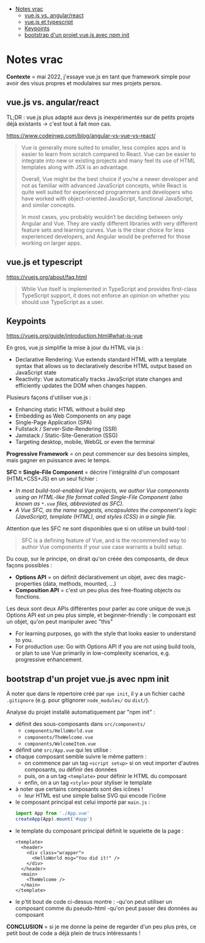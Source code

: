 * [Notes vrac](#notes-vrac)
   * [vue.js vs. angular/react](#vuejs-vs-angularreact)
   * [vue.js et typescript](#vuejs-et-typescript)
   * [Keypoints](#keypoints)
   * [bootstrap d'un projet vue.js avec npm init](#bootstrap-dun-projet-vuejs-avec-npm-init)

# Notes vrac

**Contexte** = mai 2022, j'essaye vue.js en tant que framework simple pour avoir des visus propres et modulaires sur mes projets persos.

## vue.js vs. angular/react

TL;DR : vue.js plus adapté aux devs js inexpérimentés sur de petits projets déjà existants → c'est tout à fait mon cas.

https://www.codeinwp.com/blog/angular-vs-vue-vs-react/

> Vue is generally more suited to smaller, less complex apps and is easier to learn from scratch compared to React. Vue
> can be easier to integrate into new or existing projects and many feel its use of HTML templates along with JSX is an
> advantage.
>
> Overall, Vue might be the best choice if you’re a newer developer and not as familiar with advanced JavaScript
> concepts, while React is quite well suited for experienced programmers and developers who have worked with
> object-oriented JavaScript, functional JavaScript, and similar concepts.
>
> In most cases, you probably wouldn’t be deciding between only Angular and Vue. They are vastly different libraries
> with very different feature sets and learning curves. Vue is the clear choice for less experienced developers, and
> Angular would be preferred for those working on larger apps.

## vue.js et typescript

https://vuejs.org/about/faq.html

> While Vue itself is implemented in TypeScript and provides first-class TypeScript support, it does not enforce an opinion on whether you should use TypeScript as a user.


## Keypoints

https://vuejs.org/guide/introduction.html#what-is-vue

En gros, vue.js simplifie la mise à jour du HTML via js :

- Declarative Rendering: Vue extends standard HTML with a template syntax that allows us to declaratively describe HTML output based on JavaScript state
- Reactivity: Vue automatically tracks JavaScript state changes and efficiently updates the DOM when changes happen.

Plusieurs façons d'utiliser vue.js :

- Enhancing static HTML without a build step
- Embedding as Web Components on any page
- Single-Page Application (SPA)
- Fullstack / Server-Side-Rendering (SSR)
- Jamstack / Static-Site-Generation (SSG)
- Targeting desktop, mobile, WebGL or even the terminal

**Progressive Framework** = on peut commencer sur des besoins simples, mais gagner en puissance avec le temps.

**SFC = Single-File Component** = décrire l'intégralité d'un composant (HTML+CSS+JS) en un seul fichier :

- _In most build-tool-enabled Vue projects, we author Vue components using an HTML-like file format called Single-File Component (also known as `*.vue` files, abbreviated as SFC)._
- _A Vue SFC, as the name suggests, encapsulates the component's logic (JavaScript), template (HTML), and styles (CSS) in a single file._

Attention que les SFC ne sont disponibles que si on utilise un build-tool :
> SFC is a defining feature of Vue, and is the recommended way to author Vue components if your use case warrants a build setup.

Du coup, sur le principe, on dirait qu'on créée des composants, de deux façons possibles :
- **Options API** = on définit déclarativement un objet, avec des magic-properties (data, methods, mounted, ...)
- **Composition API** = c'est un peu plus des free-floating objects ou fonctions.

Les deux sont deux APIs différentes pour parler au core unique de vue.js Options API est un peu plus simple, et beginner-friendly : le composant est un objet, qu'on peut manipuler avec "this"

- For learning purposes, go with the style that looks easier to understand to you.
- For production use: Go with Options API if you are not using build tools, or plan to use Vue primarily in low-complexity scenarios, e.g. progressive enhancement.

## bootstrap d'un projet vue.js avec npm init

À noter que dans le répertoire créé par `npm init`, il y a un fichier caché `.gitignore` (e.g. pour gitignorer `node_modules/` ou `dist/`).

Analyse du projet installé automatiquement par "npm init" :

- définit des sous-composants dans `src/components/`
    - `components/HelloWorld.vue`
    - `components/TheWelcome.vue`
    - `components/WelcomeItem.vue`
- définit une `src/App.vue` qui les utilise :
- chaque composant semble suivre le même pattern :
    - on commence par un tag `<script setup>` si on veut importer d'autres composants, ou définir des données
    - puis, on a un tag `<template>` pour définir le HTML du composant
    - enfin, on a un tag `<style>` pour styliser le template
- à noter que certains composants sont des icônes !
    - leur HTML est une simple balise SVG qui encode l'icône
- le composant principal est celui importé par `main.js` :
    ```js
    import App from './App.vue'
    createApp(App).mount('#app')
    ```
- le template du composant principal définit le squelette de la page :
    ```
    <template>
      <header>
        <div class="wrapper">
          <HelloWorld msg="You did it!" />
        </div>
      </header>
      <main>
        <TheWelcome />
      </main>
    </template>
    ```
- le p'tit bout de code ci-dessus montre :
    -qu'on peut utiliser un composant comme du pseudo-html
    -qu'on peut passer des données au composant

**CONCLUSION** = si je me donne la peine de regarder d'un peu plus près, ce petit bout de code a déjà plein de trucs intéressants !

